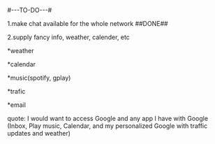 #---TO-DO---#

1.make chat available for the whole network ##DONE##

2.supply fancy info, weather, calender, etc

  *weather
  
  *calendar
  
  *music(spotify, gplay)
  
  *trafic
  
  *email
  
  
 quote: I would want to access Google and any app I have with Google (Inbox, Play music, Calendar, and my personalized Google with traffic updates and weather)

